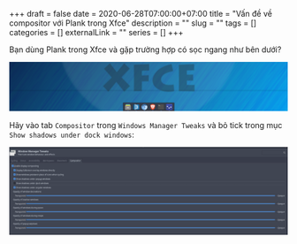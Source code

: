 +++ 
draft = false
date = 2020-06-28T07:00:00+07:00
title = "Vấn đề về compositor với Plank trong Xfce"
description = ""
slug = "" 
tags = []
categories = []
externalLink = ""
series = []
+++

Bạn dùng Plank trong Xfce và gặp trường hợp có sọc ngang như bên dưới?

![1.png](1.png)

Hãy vào tab `Compositor` trong `Windows Manager Tweaks` và bỏ tick trong mục `Show shadows under dock windows`:

![2.png](2.png)
